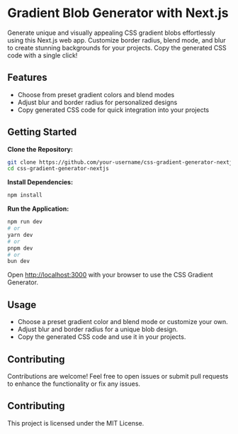 # Gradient Blob Generator with Next.js

Generate unique and visually appealing CSS gradient blobs effortlessly using this Next.js web app. Customize border radius, blend mode, and blur to create stunning backgrounds for your projects. Copy the generated CSS code with a single click!

## Features
- Choose from preset gradient colors and blend modes
- Adjust blur and border radius for personalized designs
- Copy generated CSS code for quick integration into your projects

## Getting Started

**Clone the Repository:**
   ```bash
   git clone https://github.com/your-username/css-gradient-generator-nextjs.git
   cd css-gradient-generator-nextjs
```

**Install Dependencies:**
    
```bash
npm install
```

**Run the Application:**

```bash
npm run dev
# or
yarn dev
# or
pnpm dev
# or
bun dev
```

Open [http://localhost:3000](http://localhost:3000) with your browser to use the CSS Gradient Generator.

## Usage
- Choose a preset gradient color and blend mode or customize your own.
- Adjust blur and border radius for a unique blob design.
- Copy the generated CSS code and use it in your projects.

## Contributing

Contributions are welcome! Feel free to open issues or submit pull requests to enhance the functionality or fix any issues.

## Contributing
This project is licensed under the MIT License.


